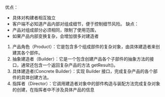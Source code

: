 优点：
- 具体对构建者相互独立
- 客户端不必知道产品内部对组成细节，便于控制细节风险。
缺点：
- 产品对组成部分必须相同，限制了使用范围，
- 如果产品内部变换复杂，会增加很多对建造者  

1. 产品角色（Product）：它是包含多个组成部件的复杂对象，由具体建造者来创建其各个部件。  
2. 抽象建造者（Builder）：它是一个包含创建产品各个子部件的抽象方法的接口，通常还包含一个返回复杂产品的方法 getResult()。  
3. 具体建造者(Concrete Builder）：实现 Builder 接口，完成复杂产品的各个部件的具体创建方法。  
4. 指挥者（Director）：它调用建造者对象中的部件构造与装配方法完成复杂对象的创建，在指挥者中不涉及具体产品的信息  